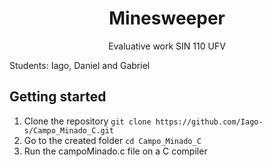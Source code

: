<h1 align="center">
Minesweeper
</h1>

<p align="center">Evaluative work SIN 110 UFV</p>

Students: Iago, Daniel and Gabriel

## Getting started
1. Clone the repository `git clone https://github.com/Iago-s/Campo_Minado_C.git`
2. Go to the created folder `cd Campo_Minado_C` 
3. Run the campoMinado.c file on a C compiler
